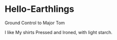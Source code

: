# Hello-Earthlings
Ground Control to Major Tom


I like My shirts Pressed and Ironed, with light starch.
